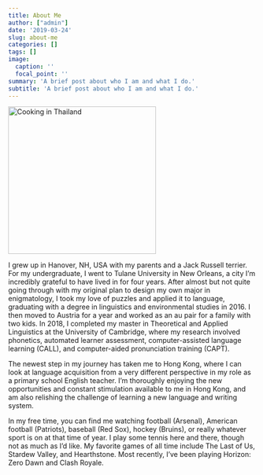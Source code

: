 ```yaml
---
title: About Me
author: ["admin"]
date: '2019-03-24'
slug: about-me
categories: []
tags: []
image:
  caption: ''
  focal_point: ''
summary: 'A brief post about who I am and what I do.'
subtitle: 'A brief post about who I am and what I do.'
---
```


<img src="/img/cookingphoto.jpg" alt="Cooking in Thailand" width="300"/>

I grew up in Hanover, NH, USA with my parents and a Jack Russell terrier. For my undergraduate, I went to Tulane University in New Orleans, a city I’m incredibly grateful to have lived in for four years. After almost but not quite going through with my original plan to design my own major in enigmatology, I took my love of puzzles and applied it to language, graduating with a degree in linguistics and environmental studies in 2016. I then moved to Austria for a year and worked as an au pair for a family with two kids. In 2018, I completed my master in Theoretical and Applied Linguistics at the University of Cambridge, where my research involved  phonetics, automated learner assessment, computer-assisted language learning (CALL), and computer-aided pronunciation training (CAPT).

The newest step in my journey has taken me to Hong Kong, where I can look at language acquisition from a very different perspective in my role as a primary school English teacher. I’m thoroughly enjoying the new opportunities and constant stimulation available to me in Hong Kong, and am also relishing the challenge of learning a new language and writing system.

In my free time, you can find me watching football (Arsenal), American football (Patriots), baseball (Red Sox), hockey (Bruins), or really whatever sport is on at that time of year. I play some tennis here and there, though not as much as I’d like. My favorite games of all time include The Last of Us, Stardew Valley, and Hearthstone. Most recently, I’ve been playing Horizon: Zero Dawn and Clash Royale.